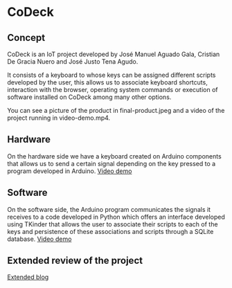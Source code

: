 # CoDeck

## Concept

CoDeck is an IoT project developed by José Manuel Aguado Gala, Cristian De Gracia Nuero and José Justo Tena Agudo. 

It consists of a keyboard to whose keys can be assigned different scripts developed by the user, this allows us to associate keyboard shortcuts, interaction with the browser, operating system commands or execution of software installed on CoDeck among many other options.

You can see a picture of the product in final-product.jpeg and a video of the project running in video-demo.mp4.

## Hardware

On the hardware side we have a keyboard created on Arduino components that allows us to send a certain signal depending on the key pressed to a program developed in Arduino.
[Video demo](https://www.youtube.com/watch?v=Xfc7eXz2C4g)

## Software

On the software side, the Arduino program communicates the signals it receives to a code developed in Python which offers an interface developed using TKinder that allows the user to associate their scripts to each of the keys and persistence of these associations and scripts through a SQLite database.
[Video demo](https://www.youtube.com/watch?v=biIteA__xX0)

## Extended review of the project

[Extended blog](https://blogs.etsii.urjc.es/dseytr/codeck/)


